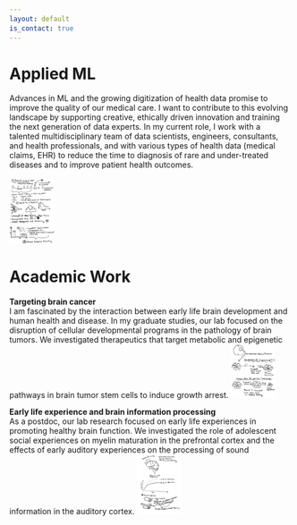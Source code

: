 ```yaml
---
layout: default
is_contact: true
---
```


# Applied ML
Advances in ML and the growing digitization of health data promise to improve the quality of our medical care. I want to contribute to this evolving landscape by supporting creative, ethically driven innovation and training the next generation of data experts. In my current role, I work with a talented multidisciplinary team of data scientists, engineers, consultants, and health professionals, and with various types of health data (medical claims, EHR) to reduce the time to diagnosis of rare and under-treated diseases and to improve patient health outcomes.
<br><br>
<img class="ml-picture" src="aiml.jpg" width="80"/>

# Academic Work
<b>Targeting brain cancer</b><br>
I am fascinated by the interaction between early life brain development and human health and disease. In my graduate studies, our lab focused on the disruption of cellular developmental programs in the pathology of brain tumors. We investigated therapeutics that target metabolic and epigenetic pathways in brain tumor stem cells to induce growth arrest. 
<img class="bcsc-picture" src="csc.jpg" width="80"/>

<b>Early life experience and brain information processing</b><br>
As a postdoc, our lab research focused on early life experiences in promoting healthy brain function. We investigated the role of adolescent social experiences on myelin maturation in the prefrontal cortex and the effects of early auditory experiences on the processing of sound information in the auditory cortex.
<img class="myelin-picture" src="myelin.jpg" width="80"/>





